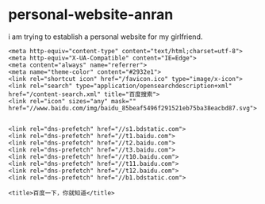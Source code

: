 # personal-website-anran
 i  am trying to establish a personal website for my girlfriend.
<html><head>
    
    <meta http-equiv="content-type" content="text/html;charset=utf-8">
    <meta http-equiv="X-UA-Compatible" content="IE=Edge">
	<meta content="always" name="referrer">
    <meta name="theme-color" content="#2932e1">
    <link rel="shortcut icon" href="/favicon.ico" type="image/x-icon">
    <link rel="search" type="application/opensearchdescription+xml" href="/content-search.xml" title="百度搜索">
    <link rel="icon" sizes="any" mask="" href="//www.baidu.com/img/baidu_85beaf5496f291521eb75ba38eacbd87.svg">
	
	
	<link rel="dns-prefetch" href="//s1.bdstatic.com">
	<link rel="dns-prefetch" href="//t1.baidu.com">
	<link rel="dns-prefetch" href="//t2.baidu.com">
	<link rel="dns-prefetch" href="//t3.baidu.com">
	<link rel="dns-prefetch" href="//t10.baidu.com">
	<link rel="dns-prefetch" href="//t11.baidu.com">
	<link rel="dns-prefetch" href="//t12.baidu.com">
	<link rel="dns-prefetch" href="//b1.bdstatic.com">
    
    <title>百度一下，你就知道</title>
</html></head>
    
